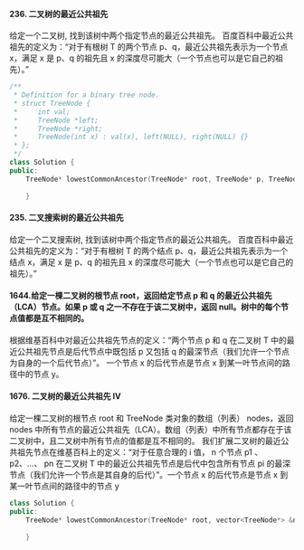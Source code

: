 #### 236. 二叉树的最近公共祖先
给定一个二叉树, 找到该树中两个指定节点的最近公共祖先。
百度百科中最近公共祖先的定义为：“对于有根树 T 的两个节点 p、q，最近公共祖先表示为一个节点 x，满足 x 是 p、q 的祖先且 x 的深度尽可能大（一个节点也可以是它自己的祖先）。”
```c++
/**
 * Definition for a binary tree node.
 * struct TreeNode {
 *     int val;
 *     TreeNode *left;
 *     TreeNode *right;
 *     TreeNode(int x) : val(x), left(NULL), right(NULL) {}
 * };
 */
class Solution {
public:
    TreeNode* lowestCommonAncestor(TreeNode* root, TreeNode* p, TreeNode* q) {
        
    }

```
#### 235. 二叉搜索树的最近公共祖先
给定一个二叉搜索树, 找到该树中两个指定节点的最近公共祖先。
百度百科中最近公共祖先的定义为：“对于有根树 T 的两个结点 p、q，最近公共祖先表示为一个结点 x，满足 x 是 p、q 的祖先且 x 的深度尽可能大（一个节点也可以是它自己的祖先）。”
#### 1644.给定一棵二叉树的根节点 root，返回给定节点 p 和 q 的最近公共祖先（LCA）节点。如果 p 或 q 之一不存在于该二叉树中，返回 null。树中的每个节点值都是互不相同的。
根据维基百科中对最近公共祖先节点的定义：“两个节点 p 和 q 在二叉树 T 中的最近公共祖先节点是后代节点中既包括 p 又包括 q 的最深节点（我们允许一个节点为自身的一个后代节点）”。
一个节点 x 的后代节点是节点 x 到某一叶节点间的路径中的节点 y。

#### 1676. 二叉树的最近公共祖先 IV
给定一棵二叉树的根节点 root 和 TreeNode 类对象的数组（列表） nodes，返回 nodes 中所有节点的最近公共祖先（LCA）。数组（列表）中所有节点都存在于该二叉树中，且二叉树中所有节点的值都是互不相同的。
我们扩展二叉树的最近公共祖先节点在维基百科上的定义：“对于任意合理的 i 值， n 个节点 p1 、 p2、…、 pn 在二叉树 T 中的最近公共祖先节点是后代中包含所有节点 pi 的最深节点（我们允许一个节点是其自身的后代）”。一个节点 x 的后代节点是节点 x 到某一叶节点间的路径中的节点 y
```c++
class Solution {
public:
    TreeNode* lowestCommonAncestor(TreeNode* root, vector<TreeNode*> &nodes) {
        
    }
```